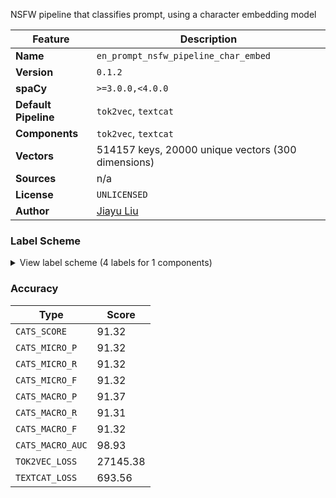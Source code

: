 NSFW pipeline that classifies prompt, using a character embedding model

| Feature | Description |
| --- | --- |
| **Name** | `en_prompt_nsfw_pipeline_char_embed` |
| **Version** | `0.1.2` |
| **spaCy** | `>=3.0.0,<4.0.0` |
| **Default Pipeline** | `tok2vec`, `textcat` |
| **Components** | `tok2vec`, `textcat` |
| **Vectors** | 514157 keys, 20000 unique vectors (300 dimensions) |
| **Sources** | n/a |
| **License** | `UNLICENSED` |
| **Author** | [Jiayu Liu]() |

### Label Scheme

<details>

<summary>View label scheme (4 labels for 1 components)</summary>

| Component | Labels |
| --- | --- |
| **`textcat`** | `cp`, `adult`, `underage_safe`, `safe` |

</details>

### Accuracy

| Type | Score |
| --- | --- |
| `CATS_SCORE` | 91.32 |
| `CATS_MICRO_P` | 91.32 |
| `CATS_MICRO_R` | 91.32 |
| `CATS_MICRO_F` | 91.32 |
| `CATS_MACRO_P` | 91.37 |
| `CATS_MACRO_R` | 91.31 |
| `CATS_MACRO_F` | 91.32 |
| `CATS_MACRO_AUC` | 98.93 |
| `TOK2VEC_LOSS` | 27145.38 |
| `TEXTCAT_LOSS` | 693.56 |